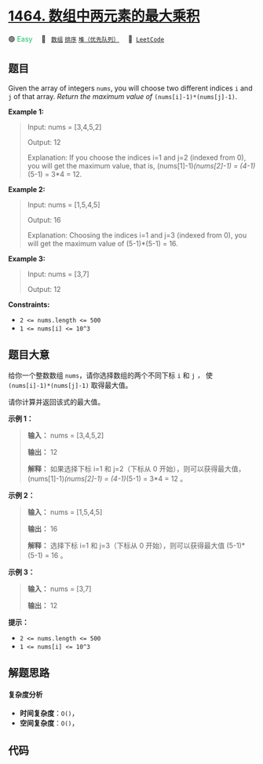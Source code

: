 # [1464. 数组中两元素的最大乘积](https://leetcode.com/problems/maximum-product-of-two-elements-in-an-array)

🟢 <font color=#15bd66>Easy</font>&emsp; 🔖&ensp; [`数组`](/tag/array.md) [`排序`](/tag/sorting.md) [`堆（优先队列）`](/tag/heap-priority-queue.md)&emsp; 🔗&ensp;[`LeetCode`](https://leetcode.com/problems/maximum-product-of-two-elements-in-an-array)

## 题目

Given the array of integers `nums`, you will choose two different indices `i`
and `j` of that array. _Return the maximum value of_
`(nums[i]-1)*(nums[j]-1)`.



**Example 1:**

> Input: nums = [3,4,5,2]
> 
> Output: 12 
> 
> Explanation: If you choose the indices i=1 and j=2 (indexed from 0), you will get the maximum value, that is, (nums[1]-1)*(nums[2]-1) = (4-1)*(5-1) = 3*4 = 12. 

**Example 2:**

> Input: nums = [1,5,4,5]
> 
> Output: 16
> 
> Explanation: Choosing the indices i=1 and j=3 (indexed from 0), you will get the maximum value of (5-1)*(5-1) = 16.

**Example 3:**

> Input: nums = [3,7]
> 
> Output: 12

**Constraints:**

  * `2 <= nums.length <= 500`
  * `1 <= nums[i] <= 10^3`


## 题目大意

给你一个整数数组 `nums`，请你选择数组的两个不同下标 `i` 和 `j` _，_ 使 `(nums[i]-1)*(nums[j]-1)` 取得最大值。

请你计算并返回该式的最大值。



**示例 1：**

> 
> 
> 
> 
> 
> **输入：** nums = [3,4,5,2]
> 
> **输出：** 12 
> 
> **解释：** 如果选择下标 i=1 和 j=2（下标从 0 开始），则可以获得最大值，(nums[1]-1)*(nums[2]-1) = (4-1)*(5-1) = 3*4 = 12 。 
> 
> 

**示例 2：**

> 
> 
> 
> 
> 
> **输入：** nums = [1,5,4,5]
> 
> **输出：** 16
> 
> **解释：** 选择下标 i=1 和 j=3（下标从 0 开始），则可以获得最大值 (5-1)*(5-1) = 16 。
> 
> 

**示例 3：**

> 
> 
> 
> 
> 
> **输入：** nums = [3,7]
> 
> **输出：** 12
> 
> 



**提示：**

  * `2 <= nums.length <= 500`
  * `1 <= nums[i] <= 10^3`


## 解题思路

#### 复杂度分析

- **时间复杂度**：`O()`，
- **空间复杂度**：`O()`，

## 代码

```javascript

```